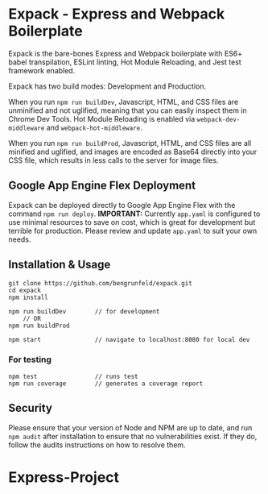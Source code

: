 # Expack - Express and Webpack Boilerplate

Expack is the bare-bones Express and Webpack boilerplate with ES6+ babel transpilation, ESLint linting, Hot Module Reloading, and Jest test framework enabled.

Expack has two build modes: Development and Production.

When you run `npm run buildDev`, Javascript, HTML, and CSS files are unminified and not uglified, meaning that you can easily inspect them in Chrome Dev Tools. Hot Module Reloading is enabled via `webpack-dev-middleware` and `webpack-hot-middleware`. 

When you run `npm run buildProd`, Javascript, HTML, and CSS files are all minified and uglified, and images are encoded as Base64 directly into your CSS file, which results in less calls to the server for image files.

## Google App Engine Flex Deployment

Expack can be deployed directly to Google App Engine Flex with the command `npm run deploy`. **IMPORTANT:** Currently `app.yaml` is configured to use minimal resources to save on cost, which is great for development but terrible for production. Please review and update `app.yaml` to suit your own needs.

## Installation & Usage

    git clone https://github.com/bengrunfeld/expack.git
    cd expack
    npm install
    
    npm run buildDev        // for development
        // OR
    npm run buildProd
    
    npm start               // navigate to localhost:8080 for local dev

### For testing

    npm test                // runs test
    npm run coverage        // generates a coverage report

## Security

Please ensure that your version of Node and NPM are up to date, and run `npm audit` after installation to ensure that no vulnerabilities exist. If they do, follow the audits instructions on how to resolve them. 
# Express-Project
